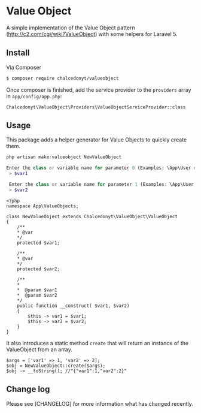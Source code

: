# Value Object

A simple implementation of the Value Object pattern (http://c2.com/cgi/wiki?ValueObject) with some helpers for Laravel 5.

## Install

Via Composer

``` bash
$ composer require chalcedonyt/valueobject
```

Once composer is finished, add the service provider to the `providers` array in `app/config/app.php`:
```
Chalcedonyt\ValueObject\Providers\ValueObjectServiceProvider::class
```


## Usage

This package adds a helper generator for Value Objects to quickly create them.

``` php
php artisan make:valueobject NewValueObject

Enter the class or variable name for parameter 0 (Examples: \App\User or $user) [Blank to stop entering parameters] [(no_param)]:
 > $var1

 Enter the class or variable name for parameter 1 (Examples: \App\User or $user) [Blank to stop entering parameters] [(no_param)]:
 > $var2

```

```
<?php
namespace App\ValueObjects;

class NewValueObject extends Chalcedonyt\ValueObject\ValueObject
{
    /**
    * @var
    */
    protected $var1;

    /**
    * @var
    */
    protected $var2;

    /**
    *
    *  @param $var1
    *  @param $var2
    */
    public function __construct( $var1, $var2)
    {
        $this -> var1 = $var1;
        $this -> var2 = $var2;
    }
}
```
It also introduces a static method `create` that will return an instance of the ValueObject from an array.

```
$args = ['var1' => 1, 'var2' => 2];
$obj = NewValueObject::create($args);
$obj -> __toString(); //"{"var1":1,"var2":2}"

```

## Change log

Please see [CHANGELOG] for more information what has changed recently.
